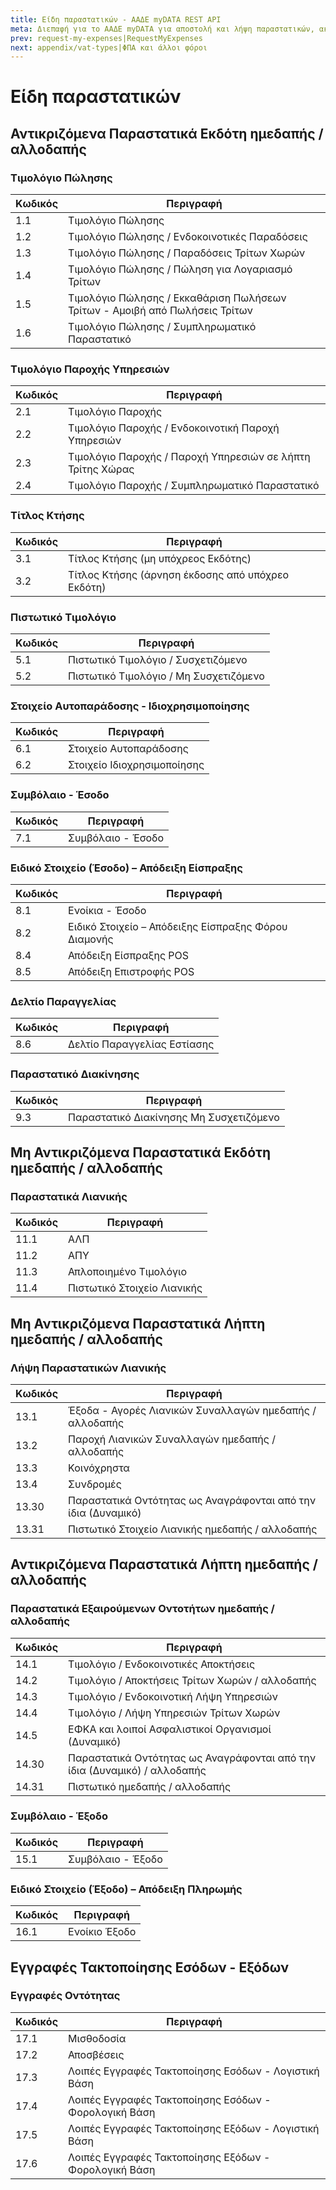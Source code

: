 ```yaml
---
title: Είδη παραστατικών - ΑΑΔΕ myDATA REST API
meta: Διεπαφή για το ΑΑΔΕ myDATA για αποστολή και λήψη παραστατικών, ακύρωση παραστατικών, χαρακτηρισμός και λήψη εσόδων και εξόδων και λήψη αναφορών ΦΠΑ.
prev: request-my-expenses|RequestMyExpenses
next: appendix/vat-types|ΦΠΑ και άλλοι φόροι
---
```


# Είδη παραστατικών

## Αντικριζόμενα Παραστατικά Εκδότη ημεδαπής / αλλοδαπής

### Τιμολόγιο Πώλησης

| Κωδικός | Περιγραφή                                                                   |
|---------|-----------------------------------------------------------------------------|
| 1.1     | Τιμολόγιο Πώλησης                                                           |
| 1.2     | Τιμολόγιο Πώλησης / Ενδοκοινοτικές Παραδόσεις                               |
| 1.3     | Τιμολόγιο Πώλησης / Παραδόσεις Τρίτων Χωρών                                 |
| 1.4     | Τιμολόγιο Πώλησης / Πώληση για Λογαριασμό Τρίτων                            |
| 1.5     | Τιμολόγιο Πώλησης / Εκκαθάριση Πωλήσεων Τρίτων - Αμοιβή από Πωλήσεις Τρίτων |
| 1.6     | Τιμολόγιο Πώλησης / Συμπληρωματικό Παραστατικό                              |

### Τιμολόγιο Παροχής Υπηρεσιών

| Κωδικός | Περιγραφή                                                  |
|---------|------------------------------------------------------------|
| 2.1     | Τιμολόγιο Παροχής                                          |
| 2.2     | Τιμολόγιο Παροχής / Ενδοκοινοτική Παροχή Υπηρεσιών         |
| 2.3     | Τιμολόγιο Παροχής / Παροχή Υπηρεσιών σε λήπτη Τρίτης Χώρας |
| 2.4     | Τιμολόγιο Παροχής / Συμπληρωματικό Παραστατικό             |

### Τίτλος Κτήσης

| Κωδικός | Περιγραφή                                         |
|---------|---------------------------------------------------|
| 3.1     | Τίτλος Κτήσης (μη υπόχρεος Εκδότης)               |
| 3.2     | Τίτλος Κτήσης (άρνηση έκδοσης από υπόχρεο Εκδότη) |

### Πιστωτικό Τιμολόγιο

| Κωδικός | Περιγραφή                              |
|---------|----------------------------------------|
| 5.1     | Πιστωτικό Τιμολόγιο / Συσχετιζόμενο    |
| 5.2     | Πιστωτικό Τιμολόγιο / Μη Συσχετιζόμενο |

### Στοιχείο Αυτοπαράδοσης - Ιδιοχρησιμοποίησης

| Κωδικός | Περιγραφή                   |
|---------|-----------------------------|
| 6.1     | Στοιχείο Αυτοπαράδοσης      |
| 6.2     | Στοιχείο Ιδιοχρησιμοποίησης |

### Συμβόλαιο - Έσοδο

| Κωδικός | Περιγραφή         |
|---------|-------------------|
| 7.1     | Συμβόλαιο - Έσοδο |

### Ειδικό Στοιχείο (Έσοδο) – Απόδειξη Είσπραξης

| Κωδικός | Περιγραφή                                            |
|---------|------------------------------------------------------|
| 8.1     | Ενοίκια - Έσοδο                                      |
| 8.2     | Ειδικό Στοιχείο – Απόδειξης Είσπραξης Φόρου Διαμονής |
| 8.4     | Απόδειξη Είσπραξης POS                               |
| 8.5     | Απόδειξη Επιστροφής POS                              |

### Δελτίο Παραγγελίας

| Κωδικός | Περιγραφή                   |
|---------|-----------------------------|
| 8.6     | Δελτίο Παραγγελίας Εστίασης |

### Παραστατικό Διακίνησης

| Κωδικός | Περιγραφή                               |
|---------|-----------------------------------------|
| 9.3     | Παραστατικό Διακίνησης Μη Συσχετιζόμενο |

## Μη Αντικριζόμενα Παραστατικά Εκδότη ημεδαπής / αλλοδαπής

### Παραστατικά Λιανικής

| Κωδικός | Περιγραφή                   |
|---------|-----------------------------|
| 11.1    | ΑΛΠ                         |
| 11.2    | ΑΠΥ                         |
| 11.3    | Απλοποιημένο Τιμολόγιο      |
| 11.4    | Πιστωτικό Στοιχείο Λιανικής |

## Μη Αντικριζόμενα Παραστατικά Λήπτη ημεδαπής / αλλοδαπής

### Λήψη Παραστατικών Λιανικής

| Κωδικός | Περιγραφή                                                     |
|---------|---------------------------------------------------------------|
| 13.1    | Έξοδα - Αγορές Λιανικών Συναλλαγών ημεδαπής / αλλοδαπής       |
| 13.2    | Παροχή Λιανικών Συναλλαγών ημεδαπής / αλλοδαπής               |
| 13.3    | Κοινόχρηστα                                                   |
| 13.4    | Συνδρομές                                                     |
| 13.30   | Παραστατικά Οντότητας ως Αναγράφονται από την ίδια (Δυναμικό) |
| 13.31   | Πιστωτικό Στοιχείο Λιανικής ημεδαπής / αλλοδαπής              |

## Αντικριζόμενα Παραστατικά Λήπτη ημεδαπής / αλλοδαπής

### Παραστατικά Εξαιρούμενων Οντοτήτων ημεδαπής / αλλοδαπής

| Κωδικός | Περιγραφή                                                                 |
|---------|---------------------------------------------------------------------------|
| 14.1    | Τιμολόγιο / Ενδοκοινοτικές Αποκτήσεις                                     |
| 14.2    | Τιμολόγιο / Αποκτήσεις Τρίτων Χωρών / αλλοδαπής                           |
| 14.3    | Τιμολόγιο / Ενδοκοινοτική Λήψη Υπηρεσιών                                  |
| 14.4    | Τιμολόγιο / Λήψη Υπηρεσιών Τρίτων Χωρών                                   |
| 14.5    | ΕΦΚΑ και λοιποί Ασφαλιστικοί Οργανισμοί (Δυναμικό)                        |
| 14.30   | Παραστατικά Οντότητας ως Αναγράφονται από την ίδια (Δυναμικό) / αλλοδαπής |
| 14.31   | Πιστωτικό ημεδαπής / αλλοδαπής                                            |

### Συμβόλαιο - Έξοδο

| Κωδικός | Περιγραφή         |
|---------|-------------------|
| 15.1    | Συμβόλαιο - Έξοδο |

### Ειδικό Στοιχείο (Έξοδο) – Απόδειξη Πληρωμής

| Κωδικός | Περιγραφή     |
|---------|---------------|
| 16.1    | Ενοίκιο Έξοδο |

## Εγγραφές Τακτοποίησης Εσόδων - Εξόδων

### Εγγραφές Οντότητας

| Κωδικός | Περιγραφή                                             |
|---------|-------------------------------------------------------|
| 17.1    | Μισθοδοσία                                            |
| 17.2    | Αποσβέσεις                                            |
| 17.3    | Λοιπές Εγγραφές Τακτοποίησης Εσόδων - Λογιστική Βάση  |
| 17.4    | Λοιπές Εγγραφές Τακτοποίησης Εσόδων - Φορολογική Βάση |
| 17.5    | Λοιπές Εγγραφές Τακτοποίησης Εξόδων - Λογιστική Βάση  |
| 17.6    | Λοιπές Εγγραφές Τακτοποίησης Εξόδων - Φορολογική Βάση |